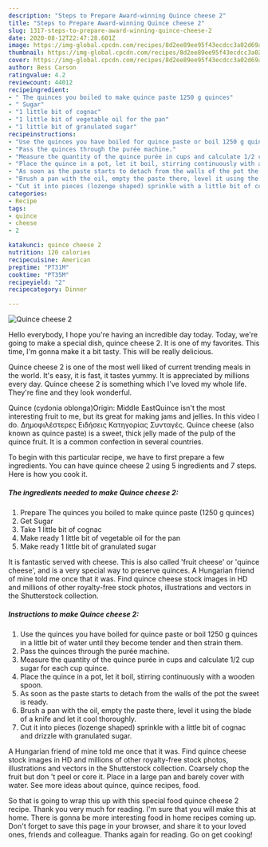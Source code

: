 ```yaml
---
description: "Steps to Prepare Award-winning Quince cheese 2"
title: "Steps to Prepare Award-winning Quince cheese 2"
slug: 1317-steps-to-prepare-award-winning-quince-cheese-2
date: 2020-08-12T22:47:28.601Z
image: https://img-global.cpcdn.com/recipes/8d2ee89ee95f43ecdcc3a02d69a98c4e/751x532cq70/quince-cheese-2-recipe-main-photo.jpg
thumbnail: https://img-global.cpcdn.com/recipes/8d2ee89ee95f43ecdcc3a02d69a98c4e/751x532cq70/quince-cheese-2-recipe-main-photo.jpg
cover: https://img-global.cpcdn.com/recipes/8d2ee89ee95f43ecdcc3a02d69a98c4e/751x532cq70/quince-cheese-2-recipe-main-photo.jpg
author: Bess Carson
ratingvalue: 4.2
reviewcount: 44012
recipeingredient:
- " The quinces you boiled to make quince paste 1250 g quinces"
- " Sugar"
- "1 little bit of cognac"
- "1 little bit of vegetable oil for the pan"
- "1 little bit of granulated sugar"
recipeinstructions:
- "Use the quinces you have boiled for quince paste or boil 1250 g quinces in a little bit of water until they become tender and then strain them."
- "Pass the quinces through the purée machine."
- "Measure the quantity of the quince purée in cups and calculate 1/2 cup sugar for each cup quince."
- "Place the quince in a pot, let it boil, stirring continuously with a wooden spoon."
- "As soon as the paste starts to detach from the walls of the pot the sweet is ready."
- "Brush a pan with the oil, empty the paste there, level it using the blade of a knife and let it cool thoroughly."
- "Cut it into pieces (lozenge shaped) sprinkle with a little bit of cognac and drizzle with granulated sugar."
categories:
- Recipe
tags:
- quince
- cheese
- 2

katakunci: quince cheese 2 
nutrition: 120 calories
recipecuisine: American
preptime: "PT31M"
cooktime: "PT35M"
recipeyield: "2"
recipecategory: Dinner

---
```



![Quince cheese 2](https://img-global.cpcdn.com/recipes/8d2ee89ee95f43ecdcc3a02d69a98c4e/751x532cq70/quince-cheese-2-recipe-main-photo.jpg)

Hello everybody, I hope you're having an incredible day today. Today, we're going to make a special dish, quince cheese 2. It is one of my favorites. This time, I'm gonna make it a bit tasty. This will be really delicious.

Quince cheese 2 is one of the most well liked of current trending meals in the world. It's easy, it is fast, it tastes yummy. It is appreciated by millions every day. Quince cheese 2 is something which I've loved my whole life. They're fine and they look wonderful.

Quince (cydonia oblonga)Origin: Middle EastQuince isn&#39;t the most interesting fruit to me, but its great for making jams and jellies. In this video I do. Δημοφιλέστερες Ειδήσεις Κατηγορίας Συνταγές. Quince cheese (also known as quince paste) is a sweet, thick jelly made of the pulp of the quince fruit. It is a common confection in several countries.


To begin with this particular recipe, we have to first prepare a few ingredients. You can have quince cheese 2 using 5 ingredients and 7 steps. Here is how you cook it.

<!--inarticleads1-->

##### The ingredients needed to make Quince cheese 2:

1. Prepare  The quinces you boiled to make quince paste (1250 g quinces)
1. Get  Sugar
1. Take 1 little bit of cognac
1. Make ready 1 little bit of vegetable oil for the pan
1. Make ready 1 little bit of granulated sugar


It is fantastic served with cheese. This is also called &#39;fruit cheese&#39; or &#39;quince cheese&#39;, and is a very special way to preserve quinces. A Hungarian friend of mine told me once that it was. Find quince cheese stock images in HD and millions of other royalty-free stock photos, illustrations and vectors in the Shutterstock collection. 

<!--inarticleads2-->

##### Instructions to make Quince cheese 2:

1. Use the quinces you have boiled for quince paste or boil 1250 g quinces in a little bit of water until they become tender and then strain them.
1. Pass the quinces through the purée machine.
1. Measure the quantity of the quince purée in cups and calculate 1/2 cup sugar for each cup quince.
1. Place the quince in a pot, let it boil, stirring continuously with a wooden spoon.
1. As soon as the paste starts to detach from the walls of the pot the sweet is ready.
1. Brush a pan with the oil, empty the paste there, level it using the blade of a knife and let it cool thoroughly.
1. Cut it into pieces (lozenge shaped) sprinkle with a little bit of cognac and drizzle with granulated sugar.


A Hungarian friend of mine told me once that it was. Find quince cheese stock images in HD and millions of other royalty-free stock photos, illustrations and vectors in the Shutterstock collection. Coarsely chop the fruit but don &#39;t peel or core it. Place in a large pan and barely cover with water. See more ideas about quince, quince recipes, food. 

So that is going to wrap this up with this special food quince cheese 2 recipe. Thank you very much for reading. I'm sure that you will make this at home. There is gonna be more interesting food in home recipes coming up. Don't forget to save this page in your browser, and share it to your loved ones, friends and colleague. Thanks again for reading. Go on get cooking!
